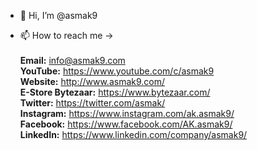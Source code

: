 - 👋 Hi, I’m @asmak9
<!---
- 👀 I’m interested in ...
- 🌱 I’m currently learning ...
- 💞️ I’m looking to collaborate on ...
--->
- 📫 How to reach me -> <br/><br/>
                       **Email:** info@asmak9.com <br/> 
                       **YouTube:** https://www.youtube.com/c/asmak9 <br/> 
                       **Website:** http://www.asmak9.com/ <br/>
                       **E-Store Bytezaar:** https://www.bytezaar.com/ <br/>
                       **Twitter:** https://twitter.com/asmak/ <br/>
                       **Instagram:** https://www.instagram.com/ak.asmak9/ <br/>
                       **Facebook:** https://www.facebook.com/AK.asmak9/ <br/>
                       **LinkedIn:** https://www.linkedin.com/company/asmak9/                       

<!---
asmak9/asmak9 is a ✨ special ✨ repository because its `README.md` (this file) appears on your GitHub profile.
You can click the Preview link to take a look at your changes.
--->
